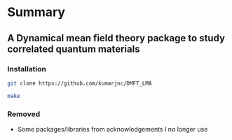# Summary
## A Dynamical mean field theory package to study correlated quantum materials


### Installation
```bash
git clone https://github.com/kumarjnc/DMFT_LMA
```
```bash
make
```

### Removed

- Some packages/libraries from acknowledgements I no longer use
